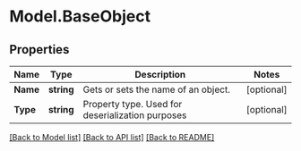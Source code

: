 # Model.BaseObject
## Properties
Name | Type | Description | Notes
------------ | ------------- | ------------- | -------------
**Name** | **string** | Gets or sets the name of an object.              | [optional] 
**Type** | **string** | Property type. Used for deserialization purposes              | [optional] 



[[Back to Model list]](README.md#documentation-for-models) [[Back to API list]](README.md#documentation-for-api-endpoints) [[Back to README]](README.md)


